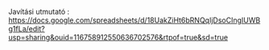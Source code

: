 Javítási utmutató : https://docs.google.com/spreadsheets/d/18UakZiHt6bRNQqIjDsoCIngIUWBg1fLa/edit?usp=sharing&ouid=116758912550636702576&rtpof=true&sd=true